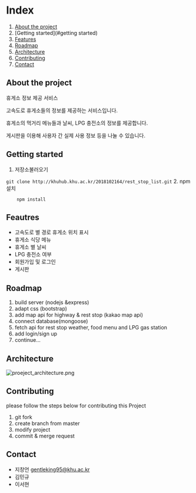 # Index

1. [About the project](#about-the-project)
2. [Getting started](#getting started)
2. [Features](#features)
3. [Roadmap](#roadmap)
4. [Architecture](#architecture)
4. [Contributing](#contributing)
5. [Contact](#contact)

## About the project

휴게소 정보 제공 서비스

고속도로 휴게소들의 정보를 제공하는 서비스입니다.

휴게소의 먹거리 메뉴들과 날씨, LPG 충전소의 정보를 제공합니다.

게시판을 이용해 사용자 간 실제 사용 정보 등을 나눌 수 있습니다.

## Getting started

1. 저장소불러오기

```git clone http://khuhub.khu.ac.kr/2018102164/rest_stop_list.git```
2. npm 설치

```    npm install```

## Feautres
- 고속도로 별 경로 휴게소 위치 표시
- 휴게소 식당 메뉴
- 휴게소 별 날씨
- LPG 충전소 여부
- 회원가입 및 로그인
- 게시판

## Roadmap
1. build server (nodejs &express)
2. adapt css (bootstrap)
3. add map api for highway & rest stop (kakao map api)
4. connect database(mongoose)
4. fetch api for rest stop weather, food menu and LPG gas station
5. add login/sign up
6. continue...


## Architecture
![proeject_architecture.png](./img/proeject_architecture.png)

## Contributing
please follow the steps below for contributing this Project
1. git fork
2. create branch from master
3. modify project
4. commit & merge request


## Contact
- 지창언 gentleking95@khu.ac.kr
- 김민규
- 이서현
